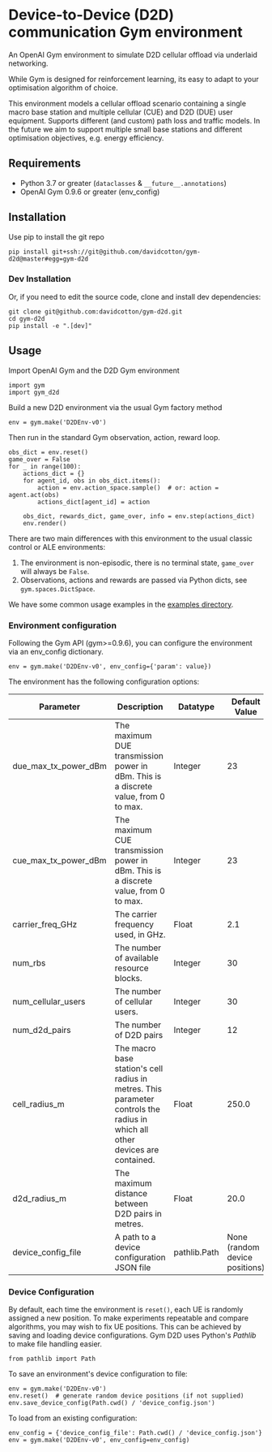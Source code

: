 # Device-to-Device (D2D) communication Gym environment
An OpenAI Gym environment to simulate D2D cellular offload via underlaid networking.

While Gym is designed for reinforcement learning, its easy to adapt  to your optimisation algorithm of choice. 

This environment models a cellular offload scenario containing a single macro base station and multiple cellular (CUE) and D2D (DUE) user equipment. 
Supports different (and custom) path loss and traffic models.
In the future we aim to support multiple small base stations and different optimisation objectives, e.g. energy efficiency.


## Requirements
- Python 3.7 or greater (`dataclasses` & `__future__.annotations`)
- OpenAI Gym 0.9.6 or greater (env_config)

## Installation
Use pip to install the git repo

    pip install git+ssh://git@github.com/davidcotton/gym-d2d@master#egg=gym-d2d

### Dev Installation
Or, if you need to edit the source code, clone and install dev dependencies:

    git clone git@github.com:davidcotton/gym-d2d.git
    cd gym-d2d
    pip install -e ".[dev]"


## Usage
Import OpenAI Gym and the D2D Gym environment

    import gym
    import gym_d2d

Build a new D2D environment via the usual Gym factory method

    env = gym.make('D2DEnv-v0')

Then run in the standard Gym observation, action, reward loop.

    obs_dict = env.reset()
    game_over = False
    for _ in range(100):
        actions_dict = {}
        for agent_id, obs in obs_dict.items():
            action = env.action_space.sample()  # or: action = agent.act(obs)
            actions_dict[agent_id] = action
    
        obs_dict, rewards_dict, game_over, info = env.step(actions_dict)
        env.render()

There are two main differences with this environment to the usual classic control or ALE environments:
1. The environment is non-episodic, there is no terminal state, `game_over` will always be `False`.
1. Observations, actions and rewards are passed via Python dicts, see `gym.spaces.DictSpace`.

We have some common usage examples in the [examples directory](examples).

### Environment configuration
Following the Gym API (gym>=0.9.6), you can configure the environment via an env_config dictionary.

    env = gym.make('D2DEnv-v0', env_config={'param': value})

The environment has the following configuration options:

| Parameter | Description | Datatype | Default Value |
|-----------|-------------|----------|---------------|
| due_max_tx_power_dBm | The maximum DUE transmission power in dBm. This is a discrete value, from 0 to max. | Integer | 23 |
| cue_max_tx_power_dBm | The maximum CUE transmission power in dBm. This is a discrete value, from 0 to max. | Integer | 23 |
| carrier_freq_GHz | The carrier frequency used, in GHz. | Float | 2.1 |
| num_rbs | The number of available resource blocks. | Integer | 30 |
| num_cellular_users | The number of cellular users. | Integer| 30 |
| num_d2d_pairs | The number of D2D pairs | Integer | 12 |
| cell_radius_m | The macro base station's cell radius in metres. This parameter controls the radius in which all other devices are contained. | Float | 250.0 |
| d2d_radius_m  | The maximum distance between D2D pairs in metres. | Float| 20.0 |
| device_config_file | A path to a device configuration JSON file | pathlib.Path | None (random device positions) |

### Device Configuration
By default, each time the environment is `reset()`, each UE is randomly assigned a new position. 
To make experiments repeatable and compare algorithms, you may wish to fix UE positions.
This can be achieved by saving and loading device configurations.
Gym D2D uses Python's _Pathlib_ to make file handling easier.

    from pathlib import Path

To save an environment's device configuration to file:

    env = gym.make('D2DEnv-v0')
    env.reset()  # generate random device positions (if not supplied)
    env.save_device_config(Path.cwd() / 'device_config.json')

To load from an existing configuration:

    env_config = {'device_config_file': Path.cwd() / 'device_config.json'}
    env = gym.make('D2DEnv-v0', env_config=env_config)

